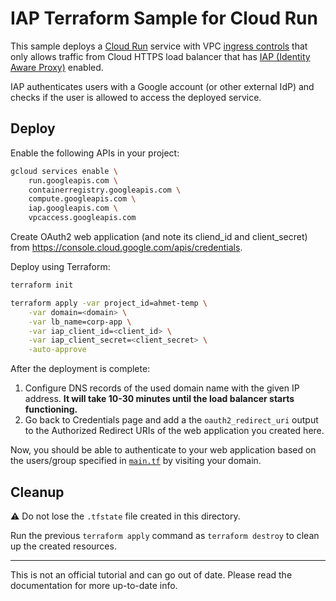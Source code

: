 # IAP Terraform Sample for Cloud Run

This sample deploys a [Cloud Run](https://cloud.run/) service with VPC
[ingress controls] that only allows traffic from Cloud HTTPS load balancer that
has [IAP (Identity Aware Proxy)][iap] enabled.

[iap]: https://cloud.google.com/iap
[ingress controls]: https://cloud.google.com/run/docs/securing/ingress

IAP authenticates users with a Google account (or other external IdP) and
checks if the user is allowed to access the deployed service.

## Deploy

Enable the following APIs in your project:

```sh
gcloud services enable \
    run.googleapis.com \
    containerregistry.googleapis.com \
    compute.googleapis.com \
    iap.googleapis.com \
    vpcaccess.googleapis.com
```

Create OAuth2 web application (and note its cliend_id and client_secret)
from https://console.cloud.google.com/apis/credentials.

Deploy using Terraform:

```sh
terraform init
```

```sh
terraform apply -var project_id=ahmet-temp \
    -var domain=<domain> \
    -var lb_name=corp-app \
    -var iap_client_id=<client_id> \
    -var iap_client_secret=<client_secret> \
    -auto-approve
```

After the deployment is complete:

1. Configure DNS records of the used domain name with the given IP address.
   **It will take 10-30 minutes until the load balancer starts functioning.**
1. Go back to Credentials page and add a the `oauth2_redirect_uri` output to the
   Authorized Redirect URIs of the web application you created here.

Now, you should be able to authenticate to your web application based on
the users/group specified in [`main.tf`](./main.tf) by visiting your domain.

## Cleanup

:warning: Do not lose the `.tfstate` file created in this directory.

Run the previous `terraform apply` command as `terraform destroy` to clean up
the created resources.

------

This is not an official tutorial and can go out of date. Please read the
documentation for more up-to-date info.
